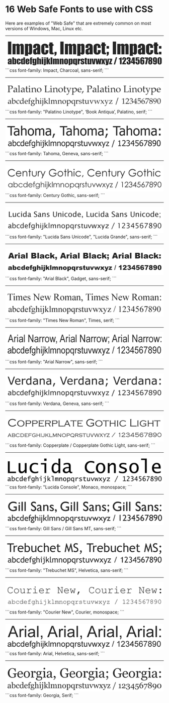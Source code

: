 # 16 Web Safe Fonts to use with CSS

Here are examples of "Web Safe" that are extremely common on most versions of Windows, Mac, Linux etc.

---

<img src="img/impact.png">
```css
   font-family: Impact, Charcoal, sans-serif;
```

---

<img src="img/palatino-linotype.png">
```css
font-family: "Palatino Linotype", ‘Book Antiqua’, Palatino, serif;
```

---

<img src="img/tahoma.png">
```css
font-family: Tahoma, Geneva, sans-serif;
```

---

<img src="img/century-gothic.png">
```css
font-family: Century Gothic, sans-serif;
```

---

<img src="img/lucida-sans-unicode.png">
```css
font-family: "Lucida Sans Unicode", "Lucida Grande", sans-serif;
```

---

<img src="img/arial-black.png">
```css
font-family: "Arial Black", Gadget, sans-serif;
```

---

<img src="img/times-new-roman.png">
```css
font-family: "Times New Roman", Times, serif;
```

---

<img src="img/arial-narrow.png">
```css
font-family: "Arial Narrow", sans-serif;
```

---

<img src="img/verdana.png">
```css
font-family: Verdana, Geneva, sans-serif;
```

---

<img src="img/copperplate-gothic-light.png">
```css
font-family: Copperplate / Copperplate Gothic Light, sans-serif;
```

---

<img src="img/lucida-console.png">
```css
font-family: "Lucida Console", Monaco, monospace;
```

---

<img src="img/gill-sans.png">
```css
font-family: Gill Sans / Gill Sans MT, sans-serif;
```

---

<img src="img/trebuchet-ms.png">
```css
font-family: "Trebuchet MS", Helvetica, sans-serif;
```

---

<img src="img/courier-new.png">
```css
font-family: "Courier New", Courier, monospace;
```

---

<img src="img/arial.png">
```css
font-family: Arial, Helvetica, sans-serif;
```

---

<img src="img/georgia.png">
```css
font-family: Georgia, Serif;
```